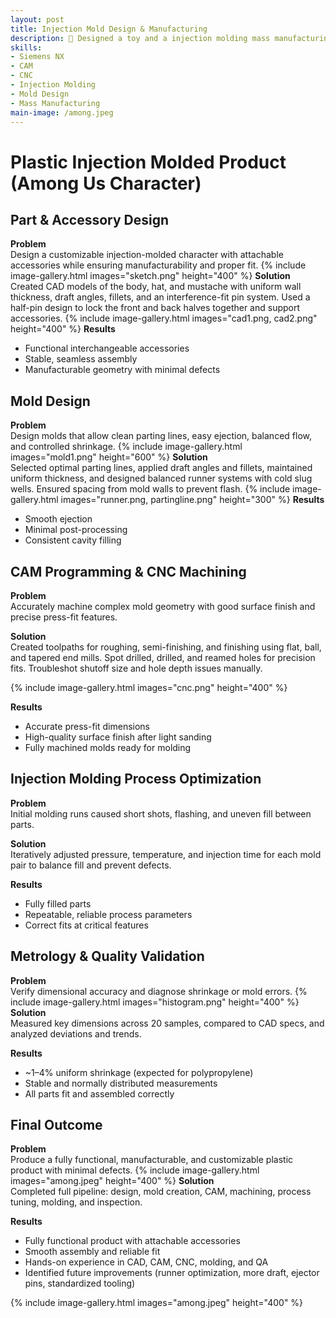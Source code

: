 ```yaml
---
layout: post
title: Injection Mold Design & Manufacturing
description: 👾 Designed a toy and a injection molding mass manufacturing process
skills: 
- Siemens NX
- CAM
- CNC
- Injection Molding
- Mold Design
- Mass Manufacturing
main-image: /among.jpeg
---
```


# Plastic Injection Molded Product (Among Us Character)
## Part & Accessory Design

**Problem**  
Design a customizable injection-molded character with attachable accessories while ensuring manufacturability and proper fit.
{% include image-gallery.html images="sketch.png" height="400" %}
**Solution**  
Created CAD models of the body, hat, and mustache with uniform wall thickness, draft angles, fillets, and an interference-fit pin system. Used a half-pin design to lock the front and back halves together and support accessories.
{% include image-gallery.html images="cad1.png, cad2.png" height="400" %}
**Results**  
- Functional interchangeable accessories  
- Stable, seamless assembly  
- Manufacturable geometry with minimal defects  


## Mold Design

**Problem**  
Design molds that allow clean parting lines, easy ejection, balanced flow, and controlled shrinkage.
{% include image-gallery.html images="mold1.png" height="600" %}
**Solution**  
Selected optimal parting lines, applied draft angles and fillets, maintained uniform thickness, and designed balanced runner systems with cold slug wells. Ensured spacing from mold walls to prevent flash.
{% include image-gallery.html images="runner.png, partingline.png" height="300" %}
**Results**  
- Smooth ejection  
- Minimal post-processing  
- Consistent cavity filling  


## CAM Programming & CNC Machining

**Problem**  
Accurately machine complex mold geometry with good surface finish and precise press-fit features.

**Solution**  
Created toolpaths for roughing, semi-finishing, and finishing using flat, ball, and tapered end mills. Spot drilled, drilled, and reamed holes for precision fits. Troubleshot shutoff size and hole depth issues manually.

{% include image-gallery.html images="cnc.png" height="400" %}

**Results**  
- Accurate press-fit dimensions  
- High-quality surface finish after light sanding  
- Fully machined molds ready for molding  


## Injection Molding Process Optimization

**Problem**  
Initial molding runs caused short shots, flashing, and uneven fill between parts.

**Solution**  
Iteratively adjusted pressure, temperature, and injection time for each mold pair to balance fill and prevent defects.

**Results**  
- Fully filled parts  
- Repeatable, reliable process parameters  
- Correct fits at critical features  


## Metrology & Quality Validation

**Problem**  
Verify dimensional accuracy and diagnose shrinkage or mold errors.
{% include image-gallery.html images="histogram.png" height="400" %}
**Solution**  
Measured key dimensions across 20 samples, compared to CAD specs, and analyzed deviations and trends.

**Results**  
- ~1–4% uniform shrinkage (expected for polypropylene)  
- Stable and normally distributed measurements  
- All parts fit and assembled correctly  


## Final Outcome

**Problem**  
Produce a fully functional, manufacturable, and customizable plastic product with minimal defects.
{% include image-gallery.html images="among.jpeg" height="400" %}
**Solution**  
Completed full pipeline: design, mold creation, CAM, machining, process tuning, molding, and inspection.

**Results**  
- Fully functional product with attachable accessories  
- Smooth assembly and reliable fit  
- Hands-on experience in CAD, CAM, CNC, molding, and QA  
- Identified future improvements (runner optimization, more draft, ejector pins, standardized tooling)

{% include image-gallery.html images="among.jpeg" height="400" %}
